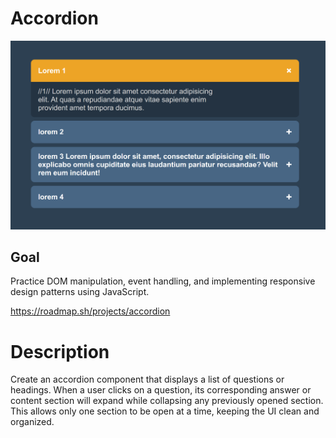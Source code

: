 # Accordion

![Accordion](project-screenshot.png)

## Goal

Practice DOM manipulation, event handling, and implementing responsive design patterns using JavaScript.

https://roadmap.sh/projects/accordion

# Description

Create an accordion component that displays a list of questions or headings. When a user clicks on a question, its corresponding answer or content section will expand while collapsing any previously opened section. This allows only one section to be open at a time, keeping the UI clean and organized.
